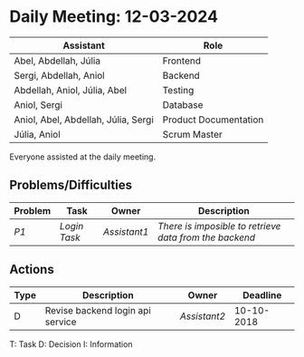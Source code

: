 # Daily Meeting: 12-03-2024

| **Assistant**                       | **Role**              |
| ----------------------------------- | --------------------- |
| Abel, Abdellah, Júlia               | Frontend              |
| Sergi, Abdellah, Aniol              | Backend               |
| Abdellah, Aniol, Júlia, Abel        | Testing               |
| Aniol, Sergi                        | Database              |
| Aniol, Abel, Abdellah, Júlia, Sergi | Product Documentation |
| Júlia, Aniol                        | Scrum Master          |

Everyone assisted at the daily meeting.

## Problems/Difficulties

| Problem | Task         | Owner        | Description                                            |
| ------- | ------------ | ------------ | ------------------------------------------------------ |
| _P1_    | _Login Task_ | _Assistant1_ | _There is imposible to retrieve data from the backend_ |

## Actions

| Type | Description                      | Owner        | Deadline   |
| ---- | -------------------------------- | ------------ | ---------- |
| D    | Revise backend login api service | _Assistant2_ | 10-10-2018 |

T: Task
D: Decision
I: Information
